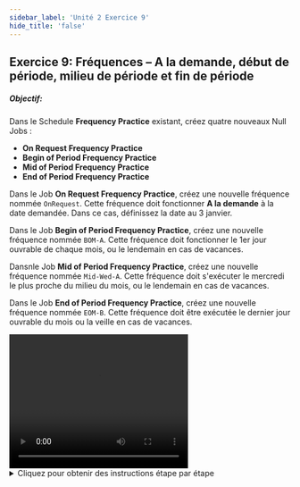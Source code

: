 ```yaml
---
sidebar_label: 'Unité 2 Exercice 9'
hide_title: 'false'
---
```


## Exercice 9: Fréquences – A la demande, début de période, milieu de période et fin de période

##### Objectif: 

Dans le Schedule **Frequency Practice** existant, créez quatre nouveaux Null Jobs :

* **On Request Frequency Practice**
* **Begin of Period Frequency Practice**
* **Mid of Period Frequency Practice**
* **End of Period Frequency Practice**

Dans le Job **On Request Frequency Practice**, créez une nouvelle fréquence nommée ```OnRequest```. Cette fréquence doit fonctionner **A la demande** à la date demandée. Dans ce cas, définissez la date au 3 janvier.

Dans le Job **Begin of Period Frequency Practice**, créez une nouvelle fréquence nommée ```BOM-A```. Cette fréquence doit fonctionner le 1er jour ouvrable de chaque mois, ou le lendemain en cas de vacances.

Dansnle Job **Mid of Period Frequency Practice**, créez une nouvelle fréquence nommée ```Mid-Wed-A```. Cette fréquence doit s'exécuter le mercredi le plus proche du milieu du mois, ou le lendemain en cas de vacances.

Dans le Job **End of Period Frequency Practice**, créez une nouvelle fréquence nommée ```EOM-B```. Cette fréquence doit être exécutée le dernier jour ouvrable du mois ou la veille en cas de vacances.


<div>
<video width="320" height="240" controls>
  <source src="videobasic/U2E9.mp4" type="video/mp4"></source>
Your browser does not support the video tag.
</video>
</div>

<details>

<summary>Cliquez pour obtenir des instructions étape par étape</summary>

1.	Ouvrez le **Job Master**.
2.	Sélectionnez **Frequency Practice Schedule** dans la liste déroulante Schedule.
3.	Cliquez sur le bouton **Ajouter**.
4.	Entrez ```On Request Frequency Practice``` dans le champ de texte Nom.
5.	Cliquez sur le bouton **Sauvegarder**.
6.	Répétez les étapes 3 à 5 pour créer trois Null Jobs :
    - ```Begin of Period Frequency Practice```
    - ```Mid of Period Frequency Practice```
    - ```End of Period Frequency Practice```
7.	Fréquence : A la demande
    - Sélectionnez **On Request Frequency Practice** dans la liste déroulante Job.
    - Dans l'écran des fréquences, cliquez sur le bouton **Ajouter** sous Liste Fréquence.
    - Cliquez sur le bouton radio **Créer nouvelle Fréquence**.
    - Tapez ```OnRequest``` dans le champ Nom Fréquence.
    - Cliquez sur **Suivant**.
    - Sélectionnez le bouton radio **A la demande**.
    - Sélectionnez le 3 janvier sur le calendrier **Date demandée**.
    - Laissez le paramètre **A / O / B / N** à **Sur Date**.
    - Cliquez sur le bouton **Prévisionnel**.
    - Déplacez les écrans **Prévisionnel** et **Assistant définition Fréquence** afin que vous puissiez voir les deux.
    - Sur l'écran Prévisionnel, seul le 3 janvier de cette année devrait être vert.
    - Cliquez sur **Terminer**.
8.	Fréquence: **Début de Période**
    - Sélectionnez **Begin of Period Frequency Practice** dans la liste déroulante Job.
    - Dans l'écran des fréquences, cliquez sur le bouton **Ajouter** sous Liste Fréquence.
    - Cliquez sur le bouton radio **Créer nouvelle Fréquence**.
    - Tapez ```BOM-A``` dans le champ Nom Fréquence.
    - Cliquez sur **Suivant**.
    - Sélectionnez le bouton radio **Début de Période**.
    - Changer le paramètre **A / O / B / N** de **Sur Date** à **Après Date**
    - Cliquez sur le bouton **Prévisionnel**.
    - Déplacez les écrans **Prévisionnel** et **Assistant définition Fréquence** afin que vous puissiez voir les deux.
    - Sur l'écran Prévisionnel, le premier jour travaillé de chaque mois doit être vert. Remarquez comment les vacances et les week-ends affectent cette fréquence.
    - Cliquez sur **Terminer**.
9.	Fréquence : **Milieu de Période**
    - Sélectionnez **Mid of Period Frequency Practice** dans la liste déroulante Job.
    - Dans l'écran des fréquences, cliquez sur le bouton **Ajouter** sous Liste Fréquence.
    - Cliquez sur le bouton radio **Créer nouvelle Fréquence**.
    - Tapez ```Mid-Wed-A``` dans le champ Nom Fréquence.
    - Cliquez sur **Suivant**.
    - Sélectionnez le bouton radio **Milieu de Période**.
    - Sélectionnez **Mercredi** dans le menu Jour de la semaine.
    - Modifiez le paramètre **A / O / B / N** de **Sur Date** à **Après Date**.
    - Cliquez sur le bouton **Prévisionnel**.
    - Déplacez les écrans **Prévisionnel** et **Assistant définition Fréquence** afin que vous puissiez voir les deux.
    - Sur l'écran Prévisionnel, le mercredi le plus proche du milieu de chaque mois devrait être vert. Remarquez comment les vacances et les week-ends affectent cette fréquence.
    - Cliquez sur **Terminer**.
10.	Fréquence : **Fin de Période**
    - Sélectionnez **End of Period Frequency Practice** dans la liste déroulante Job.
    - Dans l'écran des fréquences, cliquez sur le bouton **Ajouter** sous Liste Fréquence.
    - Cliquez sur le bouton radio **Créer nouvelle Fréquence**.
    - Tapez ```EOM-B``` dans le champ Nom Fréquence.
    - Cliquez sur **Suivant**.
    - Sélectionnez le bouton radio **Fin de Période**.
    - Modifiez le paramètre **A / O / B / N** de **Sur Date** à **Avant Date**.
    - Cliquez sur le bouton **Prévisionnel**.
    - Déplacez les écrans **Prévisionnel** et **Assistant définition Fréquence** afin que vous puissiez voir les deux.    
    - Sur l'écran Prévisionnel, le **dernier jour ouvrable** de chaque mois doit être vert. Remarquez comment les vacances et les week-ends affectent cette fréquence.
    - Cliquez sur **Terminer**.

</details>

